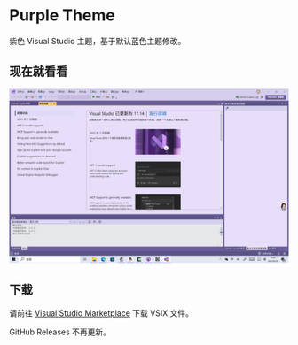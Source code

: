 # Purple Theme
紫色 Visual Studio 主题，基于默认蓝色主题修改。

## 现在就看看

![截屏](screenshot.png)

## 下载

请前往 [Visual Studio Marketplace](https://marketplace.visualstudio.com/items?itemName=ShihaoShen.PurpleTheme) 下载 VSIX 文件。

GitHub Releases 不再更新。
